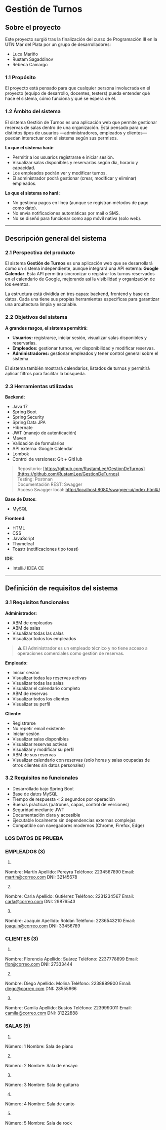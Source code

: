 # Gestión de Turnos

## Sobre el proyecto

Este proyecto surgió tras la finalización del curso de Programación III en la UTN Mar del Plata por un grupo de desarrolladores:
- Luca Mariño
- Rustam Sagaddinov
- Rebeca Camargo

### 1.1 Propósito

El proyecto está pensado para que cualquier persona involucrada en el proyecto (equipo de desarrollo, docentes, testers) pueda entender qué hace el sistema, cómo funciona y qué se espera de él.

### 1.2 Ámbito del sistema

El sistema Gestión de Turnos es una aplicación web que permite gestionar reservas de salas dentro de una organización. Está pensado para que distintos tipos de usuarios —administradores, empleados y clientes— puedan interactuar con el sistema según sus permisos.

**Lo que el sistema hará:**
- Permitir a los usuarios registrarse e iniciar sesión.
- Visualizar salas disponibles y reservarlas según día, horario y capacidad.
- Los empleados podrán ver y modificar turnos.
- El administrador podrá gestionar (crear, modificar y eliminar) empleados.

**Lo que el sistema no hará:**
- No gestiona pagos en línea (aunque se registran métodos de pago como dato).
- No envía notificaciones automáticas por mail o SMS.
- No se diseñó para funcionar como app móvil nativa (solo web).

---

## Descripción general del sistema

### 2.1 Perspectiva del producto

El sistema **Gestión de Turnos** es una aplicación web que se desarrollará como un sistema independiente, aunque integrará una API externa: **Google Calendar**. Esta API permitirá sincronizar o registrar los turnos reservados en el calendario de Google, mejorando así la visibilidad y organización de los eventos.

La estructura está dividida en tres capas: backend, frontend y base de datos. Cada una tiene sus propias herramientas específicas para garantizar una arquitectura limpia y escalable.

### 2.2 Objetivos del sistema

**A grandes rasgos, el sistema permitirá:**
- **Usuarios:** registrarse, iniciar sesión, visualizar salas disponibles y reservarlas.
- **Empleados:** gestionar turnos, ver disponibilidad y modificar reservas.
- **Administradores:** gestionar empleados y tener control general sobre el sistema.

El sistema también mostrará calendarios, listados de turnos y permitirá aplicar filtros para facilitar la búsqueda.

### 2.3 Herramientas utilizadas

**Backend:**
- Java 17
- Spring Boot
- Spring Security
- Spring Data JPA
- Hibernate
- JWT (manejo de autenticación)
- Maven
- Validación de formularios
- API externa: Google Calendar
- Lombok
- Control de versiones: Git + GitHub

> Repositorio: [https://github.com/RustamLee/GestionDeTurnos](https://github.com/RustamLee/GestionDeTurnos)  
> Testing: Postman  
> Documentación REST: Swagger  
> Acceso Swagger local: [http://localhost:8080/swagger-ui/index.html#/](http://localhost:8080/swagger-ui/index.html#/)

**Base de Datos:**
- MySQL

**Frontend:**
- HTML
- CSS
- JavaScript
- Thymeleaf
- Toastr (notificaciones tipo toast)

**IDE:**
- IntelliJ IDEA CE

---

## Definición de requisitos del sistema

### 3.1 Requisitos funcionales

**Administrador:**
- ABM de empleados
- ABM de salas
- Visualizar todas las salas
- Visualizar todos los empleados

> ⚠️ El Administrador es un empleado técnico y no tiene acceso a operaciones comerciales como gestión de reservas.

**Empleado:**
- Iniciar sesión
- Visualizar todas las reservas activas
- Visualizar todas las salas
- Visualizar el calendario completo
- ABM de reservas
- Visualizar todos los clientes
- Visualizar su perfil

**Cliente:**
- Registrarse
- No repetir email existente
- Iniciar sesión
- Visualizar salas disponibles
- Visualizar reservas activas
- Visualizar y modificar su perfil
- ABM de sus reservas
- Visualizar calendario con reservas (solo horas y salas ocupadas de otros clientes sin datos personales)

### 3.2 Requisitos no funcionales

- Desarrollado bajo Spring Boot
- Base de datos MySQL
- Tiempo de respuesta < 2 segundos por operación
- Buenas prácticas (patrones, capas, control de versiones)
- Seguridad mediante JWT
- Documentación clara y accesible
- Ejecutable localmente sin dependencias externas complejas
- Compatible con navegadores modernos (Chrome, Firefox, Edge)  


### LOS DATOS DE PRUEBA

### EMPLEADOS (3)
1.
Nombre: Martín
Apellido: Pereyra
Teléfono: 2234567890
Email: martin@correo.com
DNI: 32145678

2.
Nombre: Carla
Apellido: Gutiérrez
Teléfono: 2231234567
Email: carla@correo.com
DNI: 29876543

3.
Nombre: Joaquín
Apellido: Roldán
Teléfono: 2236543210
Email: joaquin@correo.com
DNI: 33456789

### CLIENTES (3)
1.
Nombre: Florencia
Apellido: Suárez
Teléfono: 2237778899
Email: flor@correo.com
DNI: 27333444

2.
Nombre: Diego
Apellido: Molina
Teléfono: 2238889900
Email: diego@correo.com
DNI: 28555666

3.
Nombre: Camila
Apellido: Bustos
Teléfono: 2239990011
Email: camila@correo.com
DNI: 31222888

### SALAS (5)
1.
Número: 1
Nombre: Sala de piano

2.
Número: 2
Nombre: Sala de ensayo

3.
Número: 3
Nombre: Sala de guitarra

4.
Número: 4
Nombre: Sala de canto

5.
Número: 5
Nombre: Sala de rock
